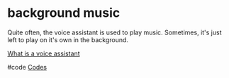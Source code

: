 # background music
Quite often, the voice assistant is used to play music. Sometimes, it's just left to play on it's own in the background.

[What is a voice assistant](output/themes/What%20is%20a%20voice%20assistant.md)

#code [Codes](output/codes/Codes.md)